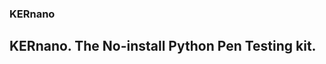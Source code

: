### KERnano
KERnano. The No-install Python Pen Testing kit.
-----------------------------------------------

